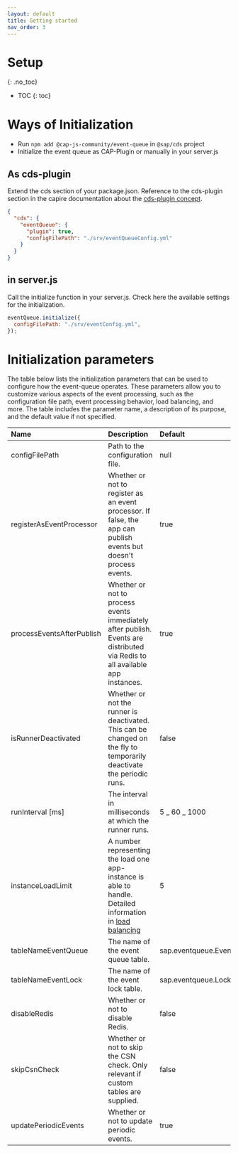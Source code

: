 ```yaml
---
layout: default
title: Getting started
nav_order: 3
---
```


<!-- prettier-ignore-start -->

# Setup
{: .no_toc}

- TOC
{: toc}
<!-- prettier-ignore-end -->

# Ways of Initialization

- Run `npm add @cap-js-community/event-queue` in `@sap/cds` project
- Initialize the event queue as CAP-Plugin or manually in your server.js

## As cds-plugin

Extend the cds section of your package.json. Reference to the cds-plugin section in the capire documentation about the
[cds-plugin concept](https://cap.cloud.sap/docs/node.js/cds-plugins).

```json
{
  "cds": {
    "eventQueue": {
      "plugin": true,
      "configFilePath": "./srv/eventQueueConfig.yml"
    }
  }
}
```

## in server.js

Call the initialize function in your server.js. Check here the available settings for the initialization.

```js
eventQueue.initialize({
  configFilePath: "./srv/eventConfig.yml",
});
```

# Initialization parameters

The table below lists the initialization parameters that can be used to configure how the event-queue operates.
These parameters allow you to customize various aspects of the event processing,
such as the configuration file path, event processing behavior, load balancing, and more.
The table includes the parameter name, a description of its purpose, and the default value if not specified.

| Name                      | Description                                                                                                                              | Default              |
| :------------------------ | :--------------------------------------------------------------------------------------------------------------------------------------- | :------------------- |
| configFilePath            | Path to the configuration file.                                                                                                          | null                 |
| registerAsEventProcessor  | Whether or not to register as an event processor. If false, the app can publish events but doesn't process events.                       | true                 |
| processEventsAfterPublish | Whether or not to process events immediately after publish. Events are distributed via Redis to all available app instances.             | true                 |
| isRunnerDeactivated       | Whether or not the runner is deactivated. This can be changed on the fly to temporarily deactivate the periodic runs.                    | false                |
| runInterval [ms]          | The interval in milliseconds at which the runner runs.                                                                                   | 5 _ 60 _ 1000        |
| instanceLoadLimit         | A number representing the load one app-instance is able to handle. Detailed information in [load balancing](/event-queue/load-balancing) | 5                    |
| tableNameEventQueue       | The name of the event queue table.                                                                                                       | sap.eventqueue.Event |
| tableNameEventLock        | The name of the event lock table.                                                                                                        | sap.eventqueue.Lock  |
| disableRedis              | Whether or not to disable Redis.                                                                                                         | false                |
| skipCsnCheck              | Whether or not to skip the CSN check. Only relevant if custom tables are supplied.                                                       | false                |
| updatePeriodicEvents      | Whether or not to update periodic events.                                                                                                | true                 |
